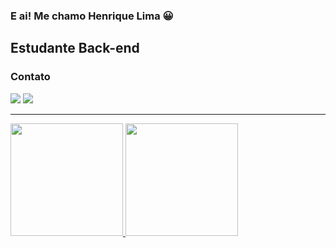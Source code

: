 ### E ai! Me chamo Henrique Lima 😀

## Estudante Back-end 

### Contato

<div>
<a href = "mailto:fhenriquelima7@gmail.com"><img src="https://img.shields.io/badge/Gmail-D14836?style=for-the-badge&logo=gmail&logoColor=white" target="_blank"></a>
<a href="https://www.linkedin.com/in/fhenriquelima1" target="_blank"><img src="https://img.shields.io/badge/-LinkedIn-%230077B5?style=for-the-badge&logo=linkedin&logoColor=white" target="_blank"></a>   
</div>
<hr/>
<div>
<a href="https://github.com/henriquelima0">
<img height="180em" src="https://github-readme-stats.vercel.app/api/top-langs/?username=henriquelima0&layout=compact&langs_count=7&theme=dracula"/>
<img height="180em" src="https://github-readme-stats.vercel.app/api?username=henriquelima0&show_icons=true&theme=dracula&include_all_commits=true&count_private=true"/>
</div>
